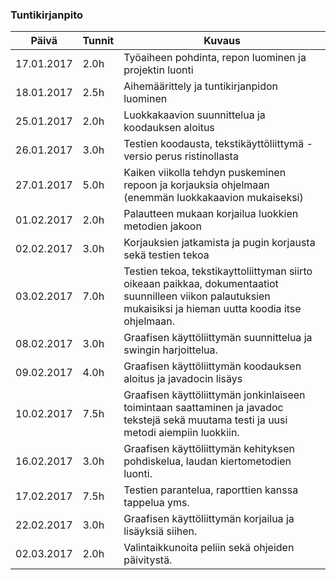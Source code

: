 ### Tuntikirjanpito
Päivä | Tunnit | Kuvaus
--------------- | ----- | ------
17.01.2017 | 2.0h | Työaiheen pohdinta, repon luominen ja projektin luonti
18.01.2017 | 2.5h | Aihemäärittely ja tuntikirjanpidon luominen
25.01.2017 | 2.0h | Luokkakaavion suunnittelua ja koodauksen aloitus
26.01.2017 | 3.0h | Testien koodausta, tekstikäyttöliittymä -versio perus ristinollasta
27.01.2017 | 5.0h | Kaiken viikolla tehdyn puskeminen repoon ja korjauksia ohjelmaan (enemmän luokkakaavion mukaiseksi)
01.02.2017 | 2.0h | Palautteen mukaan korjailua luokkien metodien jakoon
02.02.2017 | 3.0h | Korjauksien jatkamista ja pugin korjausta sekä testien tekoa
03.02.2017 | 7.0h | Testien tekoa, tekstikayttoliittyman siirto oikeaan paikkaa, dokumentaatiot suunnilleen viikon palautuksien mukaisiksi ja hieman uutta koodia itse ohjelmaan.
08.02.2017 | 3.0h | Graafisen käyttöliittymän suunnittelua ja swingin harjoittelua.
09.02.2017 | 4.0h | Graafisen käyttöliittymän koodauksen aloitus ja javadocin lisäys
10.02.2017 | 7.5h | Graafisen käyttöliittymän jonkinlaiseen toimintaan saattaminen ja javadoc tekstejä sekä muutama testi ja uusi metodi aiempiin luokkiin. 
16.02.2017 | 3.0h | Graafisen käyttöliittymän kehityksen pohdiskelua, laudan kiertometodien luonti.
17.02.2017 | 7.5h | Testien parantelua, raporttien kanssa tappelua yms.
22.02.2017 | 3.0h | Graafisen käyttöliittymän korjailua ja lisäyksiä siihen.
02.03.2017 | 2.0h | Valintaikkunoita peliin sekä ohjeiden päivitystä.

